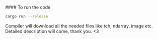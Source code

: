 #### To run the code

```bash
cargo run --release
```

Compiler will download all the needed files like tch, ndarray, image etc.
Detailed description will come, thank you. <3

